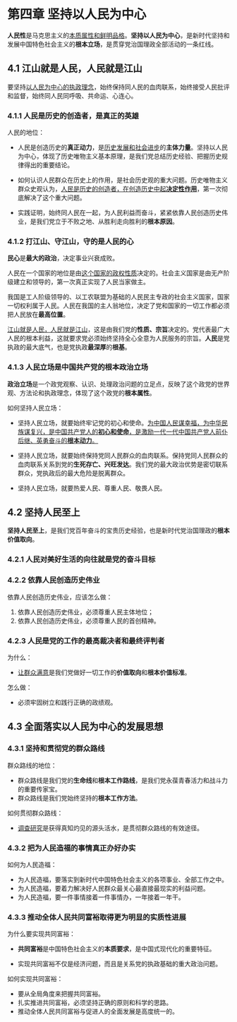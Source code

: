 # 第四章 坚持以人民为中心

**人民性**是马克思主义的<u>本质属性和鲜明品格</u>。**坚持以人民为中心**，是新时代坚持和发展中国特色社会主义的**根本立场**，是贯穿党治国理政全部活动的一条红线。

## 4.1 江山就是人民，人民就是江山

要坚持<u>以人民为中心的执政理念</u>，始终保持同人民的血肉联系，始终接受人民批评和监督，始终同人民同呼吸、共命运、心连心。

### 4.1.1 人民是历史的创造者，是真正的英雄

人民的地位：

- 人民是创造历史的**真正动力**，是<u>历史发展和社会进步</u>的**主体力量**。坚持以人民为中心，体现了历史唯物主义基本原理，是我们党总结历史经验、把握历史规律得出的重要结论。
- 如何认识人民群众在历史上的作用，是社会历史观的重大问题。历史唯物主义群众史观认为，<u>人民是历史的创造者，在创造历史中起**决定性作用**</u>，第一次彻底解决了这个重大问题。

- 实践证明，始终同人民在一起，为人民利益而奋斗，紧紧依靠人民创造历史伟业，是我们党立于不败之地、从胜利走向胜利的**根本原因**。

### 4.1.2 打江山、守江山，守的是人民的心

**民心**是**最大的政治**，决定事业兴衰成败。

人民在一个国家的地位是由<u>这个国家的政权性质</u>决定的。社会主义国家是由无产阶级建立和领导的，第一次真正实现了人民当家做主。

我国是工人阶级领导的、以工农联盟为基础的人民民主专政的社会主义国家，国家一切权利属于人民。人民在我国的主人翁地位，决定了党和国家的一切工作都必须把人民放在**最高位置**。

<u>江山就是人民，人民就是江山</u>，这是由我们党的**性质、宗旨**决定的。党代表最广大人民的根本利益，这就要求党必须始终坚持全心全意为人民服务的宗旨。**人民**是党执政的最大底气，也是党执政**最深厚**的**根基**。

### 4.1.3 人民立场是中国共产党的根本政治立场

**政治立场**是一个政党观察、认识、处理政治问题的立足点，反映了这个政党的世界观、方法论和执政理念，体现了这个政党的**根本属性**。

如何坚持人民立场：

- 坚持人民立场，就要始终牢记党的初心和使命。<u>为中国人民谋幸福，为中华民族谋复兴，是中国共产党人的**初心和使命**，是激励一代一代中国共产党人前仆后继、英勇奋斗的**根本动力**。</u>

- 坚持人民立场，就要始终保持党同人民群众的血肉联系。保持党同人民群众的血肉联系关系到党的**生死存亡、兴旺发达**。我们党的最大政治优势是密切联系群众，党执政后的最大危险是脱离群众。
- 坚持人民立场，就要热爱人民、尊重人民、敬畏人民。

## 4.2 坚持人民至上

**坚持人民至上**，是我们党百年奋斗的宝贵历史经验，也是新时代党治国理政的**根本价值取向**。

### 4.2.1 人民对美好生活的向往就是党的奋斗目标

### 4.2.2 依靠人民创造历史伟业

依靠人民创造历史伟业，应该怎么做：

1. 依靠人民创造历史伟业，必须尊重人民主体地位；
2. 依靠人民创造历史伟业，必须尊重人民的首创精神。

### 4.2.3 人民是党的工作的最高裁决者和最终评判者

为什么：

- <u>让群众满意</u>是我们党做好一切工作的**价值取向**和**根本价值标准**。

怎么做：

- 必须牢固树立和践行正确的政绩观。

## 4.3 全面落实以人民为中心的发展思想

### 4.3.1 坚持和贯彻党的群众路线

群众路线的地位：

- 群众路线是我们党的**生命线**和**根本工作路线**，是我们党永葆青春活力和战斗力的重要传家宝。
- 群众路线是我们党始终坚持的**根本工作方法**。

如何贯彻群众路线：

- <u>调查研究</u>是获得真知灼见的源头活水，是贯彻群众路线的有效途径。

### 4.3.2 把为人民造福的事情真正办好办实

如何为人民造福：

- 为人民造福，要落实到新时代中国特色社会主义的各项事业、全部工作之中。
- 为人民造福，要着力解决好人民群众最关心最直接最现实的利益问题。
- 为人民造福，要一件事情接着一件事情办，一年接着一年干。

### 4.3.3 推动全体人民共同富裕取得更为明显的实质性进展

为什么要实现共同富裕：

- **共同富裕**是中国特色社会主义的**本质要求**，是中国式现代化的重要特征。

- 实现共同富裕不仅是经济问题，而且是关系党的执政基础的重大政治问题。

如何实现共同富裕：

- 要从全局角度来把握共同富裕。
- 扎实推进共同富裕，必须坚持正确的原则和科学的思路。
- 推动全体人民共同富裕与促进人的全面发展是高度统一的。

